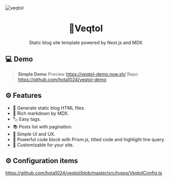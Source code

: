 ![veqtol](https://user-images.githubusercontent.com/24543982/81640328-34f9ae80-9459-11ea-8ead-3019f21e5875.png)

<h1 align="center">🔺Veqtol</h1>
<p align="center">Static blog site template powered by Next.js and MDX</p>

## 💻 Demo

> **Simple Demo**
> Preview <https://veqtol-demo.now.sh/>
> Repo <https://github.com/hota1024/veqtol-demo>

## ⚙ Features

- 🚀 Generate static blog HTML files.
- 📕 Rich markdown by MDX.
- 🏷️ Easy tags.
- 📚 Posts list with pagination.
- 🎨 Simple UI and UX.
- 🐯 Powerful code block with Prism.js, titled code and highlight line query.
- 🔧 Customizable for your site.

## ⚙ Configuration items

<https://github.com/hota1024/veqtol/blob/master/src/types/VeqtolConfig.ts>
